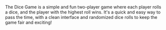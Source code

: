The Dice Game is a simple and fun two-player game where each player rolls a dice, and the player with the highest roll wins. It's a quick and easy way to pass the time, with a clean interface and randomized dice rolls to keep the game fair and exciting!
